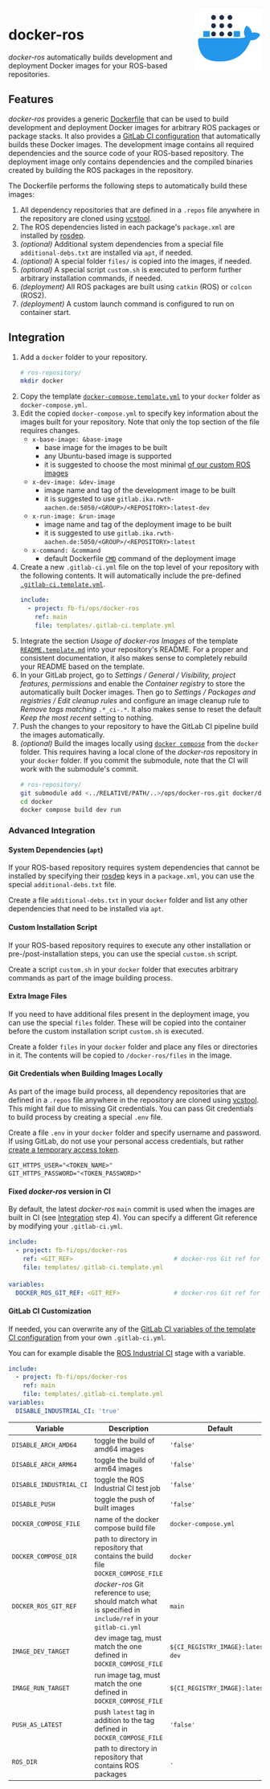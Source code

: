 <img src="assets/logo.png" height=130 align="right">

# docker-ros

*docker-ros* automatically builds development and deployment Docker images for your ROS-based repositories.

## Features

*docker-ros* provides a generic [Dockerfile](Dockerfile) that can be used to build development and deployment Docker images for arbitrary ROS packages or package stacks. It also provides a [GitLab CI configuration](templates/.gitlab-ci.template.yml) that automatically builds these Docker images. The development image contains all required dependencies and the source code of your ROS-based repository. The deployment image only contains dependencies and the compiled binaries created by building the ROS packages in the repository.

The Dockerfile performs the following steps to automatically build these images:
1. All dependency repositories that are defined in a `.repos` file anywhere in the repository are cloned using [vcstool](https://github.com/dirk-thomas/vcstool).
1. The ROS dependencies listed in each package's `package.xml` are installed by [rosdep](https://docs.ros.org/en/independent/api/rosdep/html/).
1. *(optional)* Additional system dependencies from a special file `additional-debs.txt` are installed via `apt`, if needed.
1. *(optional)* A special folder `files/` is copied into the images, if needed.
1. *(optional)* A special script `custom.sh` is executed to perform further arbitrary installation commands, if needed.
1. *(deployment)* All ROS packages are built using `catkin` (ROS) or `colcon` (ROS2). 
1. *(deployment)* A custom launch command is configured to run on container start.

## Integration

1. Add a `docker` folder to your repository.
    ```bash
    # ros-repository/
    mkdir docker
    ```
2. Copy the template [`docker-compose.template.yml`](templates/docker-compose.template.yml) to your `docker` folder as `docker-compose.yml`.
3. Edit the copied `docker-compose.yml` to specify key information about the images built for your repository. Note that only the top section of the file requires changes.
    - `x-base-image: &base-image`
      - base image for the images to be built
      - any Ubuntu-based image is supported
      - it is suggested to choose the most minimal [of our custom ROS images](https://gitlab.ika.rwth-aachen.de/fb-fi/ops/docker-base#available-images)
    - `x-dev-image: &dev-image`
      - image name and tag of the development image to be built
      - it is suggested to use `gitlab.ika.rwth-aachen.de:5050/<GROUP>/<REPOSITORY>:latest-dev`
    - `x-run-image: &run-image`
      - image name and tag of the deployment image to be built
      - it is suggested to use `gitlab.ika.rwth-aachen.de:5050/<GROUP>/<REPOSITORY>:latest`
    - `x-command: &command`
      - default Dockerfile [`CMD`](https://docs.docker.com/engine/reference/builder/#cmd) command of the deployment image
4. Create a new `.gitlab-ci.yml` file on the top level of your repository with the following contents. It will automatically include the pre-defined [`.gitlab-ci.template.yml`](templates/.gitlab-ci.template.yml).
    ```yaml
    include:
      - project: fb-fi/ops/docker-ros
        ref: main
        file: templates/.gitlab-ci.template.yml
    ```
5. Integrate the section *Usage of docker-ros Images* of the template [`README.template.md`](templates/README.template.md) into your repository's README. For a proper and consistent documentation, it also makes sense to completely rebuild your README based on the template.
6. In your GitLab project, go to *Settings / General / Visibility, project features, permissions* and enable the *Container registry* to store the automatically built Docker images. Then go to *Settings / Packages and registries / Edit cleanup rules* and configure an image cleanup rule to *Remove tags matching* `.*_ci-.*`. It also makes sense to reset the default *Keep the most recent* setting to nothing.
7. Push the changes to your repository to have the GitLab CI pipeline build the images automatically.
8. *(optional)* Build the images locally using [`docker compose`](https://docs.docker.com/compose/) from the `docker` folder. This requires having a local clone of the *docker-ros* repository in your `docker` folder. If you commit the submodule, note that the CI will work with the submodule's commit.
    ```bash
    # ros-repository/
    git submodule add <../RELATIVE/PATH/..>/ops/docker-ros.git docker/docker-ros
    cd docker
    docker compose build dev run
    ```

### Advanced Integration

#### System Dependencies (`apt`)

If your ROS-based repository requires system dependencies that cannot be installed by specifying their [rosdep](https://docs.ros.org/en/independent/api/rosdep/html/) keys in a `package.xml`, you can use the special `additional-debs.txt` file.

Create a file `additional-debs.txt` in your `docker` folder and list any other dependencies that need to be installed via `apt`.

#### Custom Installation Script

If your ROS-based repository requires to execute any other installation or pre-/post-installation steps, you can use the special `custom.sh` script.

Create a script `custom.sh` in your `docker` folder that executes arbitrary commands as part of the image building process.

#### Extra Image Files

If you need to have additional files present in the deployment image, you can use the special `files` folder. These will be copied into the container before the custom installation script `custom.sh` is executed.

Create a folder `files` in your `docker` folder and place any files or directories in it. The contents will be copied to `/docker-ros/files` in the image.

#### Git Credentials when Building Images Locally

As part of the image build process, all dependency repositories that are defined in a `.repos` file anywhere in the repository are cloned using [vcstool](https://github.com/dirk-thomas/vcstool). This might fail due to missing Git credentials. You can pass Git credentials to build process by creating a special `.env` file.

Create a file `.env` in your `docker` folder and specify username and password. If using GitLab, do not use your personal access credentials, but rather [create a temporary access token](https://docs.gitlab.com/ee/user/profile/personal_access_tokens.html#create-a-personal-access-token).
```
GIT_HTTPS_USER="<TOKEN_NAME>"
GIT_HTTPS_PASSWORD="<TOKEN_PASSWORD>"
```

#### Fixed *docker-ros* version in CI

By default, the latest *docker-ros* `main` commit is used when the images are built in CI (see [Integration](#integration) step 4). You can specify a different Git reference by modifying your `.gitlab-ci.yml`.

```yaml
include:
  - project: fb-fi/ops/docker-ros
    ref: <GIT_REF>                            # docker-ros Git ref for CI template
    file: templates/.gitlab-ci.template.yml

variables:
  DOCKER_ROS_GIT_REF: <GIT_REF>               # docker-ros Git ref for Dockerfile etc.
```

#### GitLab CI Customization

If needed, you can overwrite any of the [GitLab CI variables of the template CI configuration](https://gitlab.ika.rwth-aachen.de/fb-fi/ops/docker-ros/-/blob/main/.gitlab-ci.template.yml#L14) from your own `.gitlab-ci.yml`.

You can for example disable the [ROS Industrial CI](https://github.com/ros-industrial/industrial_ci) stage with a variable.
```yaml
include:
  - project: fb-fi/ops/docker-ros
    ref: main
    file: templates/.gitlab-ci.template.yml
variables:
  DISABLE_INDUSTRIAL_CI: 'true'
```

| Variable | Description | Default |
| --- | --- | --- |
| `DISABLE_ARCH_AMD64` | toggle the build of amd64 images | `'false'` |
| `DISABLE_ARCH_ARM64` | toggle the build of arm64 images | `'false'` |
| `DISABLE_INDUSTRIAL_CI` | toggle the ROS Industrial CI test job | `'false'` |
| `DISABLE_PUSH` | toggle the push of built images | `'false'`
| `DOCKER_COMPOSE_FILE` | name of the docker compose build file | `docker-compose.yml` |
| `DOCKER_COMPOSE_DIR` | path to directory in repository that contains the build file `DOCKER_COMPOSE_FILE` | `docker` |
| `DOCKER_ROS_GIT_REF` | *docker-ros* Git reference to use; should match what is specified in `include/ref` in your `gitlab-ci.yml` | `main` |
| `IMAGE_DEV_TARGET` | dev image tag, must match the one defined in `DOCKER_COMPOSE_FILE` | `${CI_REGISTRY_IMAGE}:latest-dev` |
| `IMAGE_RUN_TARGET` | run image tag, must match the one defined in `DOCKER_COMPOSE_FILE` | `${CI_REGISTRY_IMAGE}:latest` |
| `PUSH_AS_LATEST` | push `latest` tag in addition to the tag defined in `DOCKER_COMPOSE_FILE` | `'false'` |
| `ROS_DIR` | path to directory in repository that contains ROS packages | `.` |
